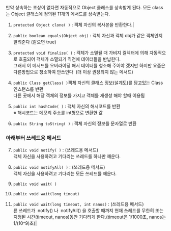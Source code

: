 만약 상속하는 조상이 없다면 자동적으로 Object 클래스를 상속받게 된다.
모든 class는 Object 클래스에 정의된 11개의 메서드를 상속받는다.

1. `protected Object clone( )` : 객체 자신의 복사본을 반환한다.|

2. `public boolean equals(Object obj)` : 객체 자신과 객체 obj가 같은 객체인지 알려준다 (같으면 true)

3. `protected void finalize( )` : 객체가 소멸될 때 가비지 컬렉터에 의해 자동적으로 호출되어 객체가 소멸되기 직전에 데이터들을 반납한다.  <br>그래서 이 메서드를 오버라이딩 해서 데이터를 청소해 주어야 겠지만 하지만 요즘은 다른방법으로 청소하여 안쓰인다  (더 이상 권장되지 않는 메서드)

4. `public Class getClass( )`객체 자신의 클래스 정보(설계도)를 담고있는 Class 인스턴스를 반환  <br>다른 곳에서 해당 객체의 정보를 가지고 객체를 재생성 해야 할때 이용됨

5. `public int hashCode( )` : 객체 자신의 해시코드를 반환  <br>※ 해시코드는 메모리 주소를 int형으로 변환한 값

6. `public String toString( )` : 객체 자신의 정보를 문자열로 반환

### 아래부터 쓰레드용 메서드

7. `public void notify( )` : (쓰레드용 메서드)  <br>객체 자신을 사용하려고 기다리는 쓰레드를 하나만 깨운다.

8. `public void notifyAll( )` : (쓰레드용 메서드)  <br>객체 자신을 사용하려고 기다리는 모든 쓰레드를 깨운다.

9. `public void wait( )`  <br>
10. `public void wait(long timout)`  <br>
11. `public void wait(long timeout, int nanos)` : (쓰레드용 메서드)  <br>른 쓰레드가  notify() 나  notifyAll() 을 호출할 때까지 현재 쓰레드를 무한히 또는 지정된 시간(timeout, nanos)동안 기다리게 한다.(timeout은 1/1000초, nanos는 1/(10^9)초)|